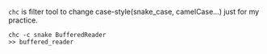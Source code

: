`chc` is filter tool to change case-style(snake_case, camelCase...)
just for my practice.

```
chc -c snake BufferedReader
>> buffered_reader
```
